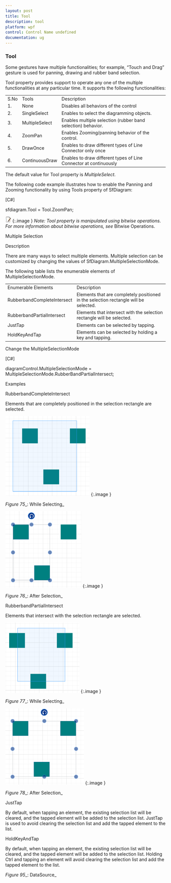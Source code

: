 ```yaml
---
layout: post
title: Tool
description: tool
platform: wpf
control: Control Name undefined
documentation: ug
---
```


### Tool

Some gestures have multiple functionalities; for example, “Touch and Drag” gesture is used for panning, drawing and rubber band selection.



Tool property provides support to operate any one of the multiple functionalities at any particular time. It supports the following functionalities:



<table>
<tr>
<td>
S.No</td><td>
Tools</td><td>
Description</td></tr>
<tr>
<td>
1.</td><td>
None</td><td>
Disables all behaviors of the control</td></tr>
<tr>
<td>
2.</td><td>
SingleSelect     </td><td>
Enables to select the diagramming objects.</td></tr>
<tr>
<td>
3.</td><td>
MultipleSelect</td><td>
Enables multiple selection (rubber band selection) behavior.</td></tr>
<tr>
<td>
4.</td><td>
ZoomPan</td><td>
Enables Zooming/panning behavior of the control.</td></tr>
<tr>
<td>
5.</td><td>
DrawOnce</td><td>
Enables to draw different types of Line Connector only once</td></tr>
<tr>
<td>
6.</td><td>
ContinuousDraw</td><td>
Enables to draw different types of Line Connector at continuously</td></tr>
</table>


The default value for Tool property is _MultipleSelect_.



The following code example illustrates how to enable the Panning and Zooming functionality by using Tools property of SfDiagram:



[C#]



sfdiagram.Tool = Tool.ZoomPan;



![](Tool_images/Tool_img1.jpeg)
{:.image }
_Note: Tool property is manipulated using bitwise operations. For more information about bitwise operations, see_ Bitwise Operations.



Multiple Selection

Description

There are many ways to select multiple elements. Multiple selection can be customized by changing the values of SfDiagram.MultipleSelectionMode.



The following table lists the enumerable elements of MultipleSelectionMode.



<table>
<tr>
<td>
Enumerable Elements</td><td>
Description</td></tr>
<tr>
<td>
RubberbandCompleteIntersect</td><td>
Elements that are completely positioned in the selection rectangle will be selected.</td></tr>
<tr>
<td>
RubberbandPartialIntersect</td><td>
Elements that intersect with the selection rectangle will be selected.</td></tr>
<tr>
<td>
JustTap</td><td>
Elements can be selected by tapping.</td></tr>
<tr>
<td>
HoldKeyAndTap</td><td>
Elements can be selected by holding a key and tapping.</td></tr>
</table>


Change the MultipleSelectionMode



[C#]

diagramControl.MultipleSelectionMode = MultipleSelectionMode.RubberBandPartialIntersect; 



Examples

RubberbandCompleteIntersect

Elements that are completely positioned in the selection rectangle are selected.



![](Tool_images/Tool_img2.png)
{:.image }




_Figure_ _75__: While Selecting_



![](Tool_images/Tool_img3.png)
{:.image }




_Figure_ _76__: After Selection_

RubberbandPartialIntersect

Elements that intersect with the selection rectangle are selected.





![](Tool_images/Tool_img4.png)
{:.image }




_Figure_ _77__: While Selecting_



![](Tool_images/Tool_img5.png)
{:.image }




_Figure_ _78__: After Selection_

JustTap

By default, when tapping an element, the existing selection list will be cleared, and the tapped element will be added to the selection list. JustTap is used to avoid clearing the selection list and add the tapped element to the list.

HoldKeyAndTap

By default, when tapping an element, the existing selection list will be cleared, and the tapped element will be added to the selection list. Holding Ctrl and tapping an element will avoid clearing the selection list and add the tapped element to the list.







_Figure_ _95__: DataSource_


